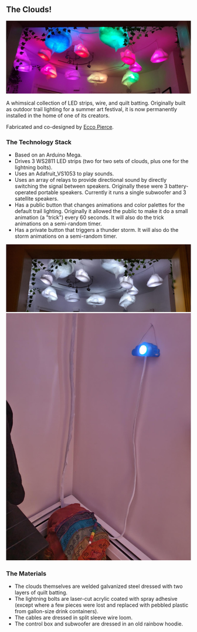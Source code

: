 ## The Clouds!

![Fluffy, illuminated clouds installed above they foyer of a modest apartment. They glow a variety of rainbow colors.](https://raw.githubusercontent.com/mike-kiss/the-clouds/main/the-clouds-installed.png)

A whimsical collection of LED strips, wire, and quilt batting. Originally built as outdoor trail lighting for a summer art festival, it is now permanently installed in the home of one of its creators. 

Fabricated and co-designed by [Ecco Pierce](https://allthingsecco.com/).

### The Technology Stack
- Based on an Arduino Mega.
- Drives 3 WS2811 LED strips (two for two sets of clouds, plus one for the lightning bolts).
- Uses an Adafruit_VS1053 to play sounds.
- Uses an array of relays to provide directional sound by directly switching the signal between speakers. Originally these were 3 battery-operated portable speakers. Currently it runs a single subwoofer and 3 satellite speakers.
- Has a public button that changes animations and color palettes for the default trail lighting. Originally it allowed the public to make it do a small animation (a "trick") every 60 seconds. It will also do the trick animations on a semi-random timer.
- Has a private button that triggers a thunder storm. It will also do the storm animations on a semi-random timer.

![Fluffy, illuminated clouds installed above they foyer of a modest apartment. They glow a soft white.](https://raw.githubusercontent.com/mike-kiss/the-clouds/main/the-clouds-installed-white.png)
![An illuminated blue panel hangs on the wall with a bright white button in the center. Below, it connects to a rainbow box with has another device on top of it. The device looks like a rainbow striped detonator button](https://github.com/mike-kiss/the-clouds/blob/main/the-clouds-buttons.jpeg?raw=true)

### The Materials
- The clouds themselves are welded galvanized steel dressed with two layers of quilt batting.
- The lightning bolts are laser-cut acrylic coated with spray adhesive (except where a few pieces were lost and replaced with pebbled plastic from gallon-size drink containers).
- The cables are dressed in split sleeve wire loom.
- The control box and subwoofer are dressed in an old rainbow hoodie.
